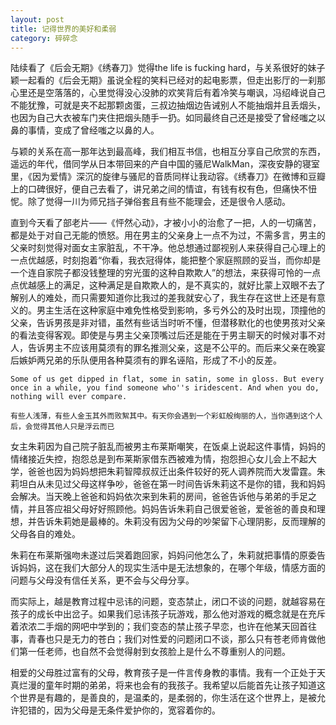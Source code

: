 ```yaml
---
layout: post
title: 记得世界的美好和柔弱
category: 碎碎念
---
```


  陆续看了《后会无期》《绣春刀》觉得the life is fucking hard，与关系很好的妹子颖一起看的《后会无期》虽说全程的笑料已经对的起电影票，但走出影厅的一刹那心里还是空落落的，心里觉得没心没肺的欢笑背后有着冷笑与嘲讽，冯绍峰说自己不能犹豫，可就是夹不起那颗卤蛋，三叔边抽烟边告诫别人不能抽烟并且丢烟头，也因为自己大衣被车门夹住把烟头随手一扔。如同最终自己还是接受了曾经嗤之以鼻的事情，变成了曾经嗤之以鼻的人。
  
  与颖的关系在高一那年达到最高峰，我们相互书信，也相互分享自己欣赏的东西，遥远的年代，借同学从日本带回来的产自中国的骚尼WalkMan，深夜安静的寝室里，《因为爱情》深沉的旋律与骚尼的音质同样让我动容。《绣春刀》在微博和豆瓣上的口碑很好，便自己去看了，讲兄弟之间的情谊，有钱有权有色，但痛快不忸怩。除了觉得一川为师兄挡子弹俗套且有些不能理会，还是很令人感动。
  
  直到今天看了部老片——《怦然心动》，才被小小的治愈了一把，人的一切痛苦，都是处于对自己无能的愤怒。用在男主的父亲身上一点不为过，不需多言，男主的父亲时刻觉得对面女主家脏乱，不干净。他总想通过鄙视别人来获得自己心理上的一点优越感，时刻抱着“你看，我衣冠得体，能把整个家庭照顾的妥当，而你却是一个连自家院子都没钱整理的穷光蛋的这种自欺欺人”的想法，来获得可怜的一点点优越感上的满足，这种满足是自欺欺人的，是不真实的，就好比蒙上双眼不去了解别人的难处，而只需要知道你比我过的差我就安心了，我生存在这世上还是有意义的。男主生活在这种家庭中难免性格受到影响，多亏外公的及时出现，顶撞他的父亲，告诉男孩是非对错，虽然有些话当时听不懂，但潜移默化的也使男孩对父亲的看法变得客观。即使是与男主父亲顶嘴过后还是能在于男主聊天的时候对事不对人，告诉男主不应该用莫须有的罪名推测父亲，这是不公平的。而后来父亲在晚宴后嫉妒两兄弟的乐队便用各种莫须有的罪名诬陷，形成了不小的反差。
  
	Some of us get dipped in flat, some in satin, some in gloss. But every once in a while, you find someone who''s iridescent. And when you do, nothing will ever compare.
	
	有些人浅薄，有些人金玉其外而败絮其中。有天你会遇到一个彩虹般绚丽的人，当你遇到这个人后，会觉得其他人只是浮云而已
	
  女主朱莉因为自己院子脏乱而被男主布莱斯嘲笑，在饭桌上说起这件事情，妈妈的情绪接近失控，抱怨总是到布莱斯家借东西被难为情，抱怨担心女儿会上不起大学，爸爸也因为妈妈想把朱莉智障叔叔迁出条件较好的死人调养院而大发雷霆。朱莉坦白从未见过父母这样争吵，爸爸在第一时间告诉朱莉这不是你的错，我和妈妈会解决。当天晚上爸爸和妈妈依次来到朱莉的房间，爸爸告诉他与弟弟的手足之情，并且答应祖父母好好照顾他。妈妈告诉朱莉自己很爱爸爸，爱爸爸的善良和理想，并告诉朱莉她是最棒的。朱莉没有因为父母的吵架留下心理阴影，反而理解的父母各自的难处。
  
  朱莉在布莱斯强吻未遂过后哭着跑回家，妈妈问他怎么了，朱莉就把事情的原委告诉妈妈，这在我们大部分人的现实生活中是无法想象的，在哪个年级，情感方面的问题与父母没有信任关系，更不会与父母分享。
  
  而实际上，越是教育过程中忌讳的问题，变态禁止，闭口不谈的问题，就越容易在孩子的成长中出岔子。如果我们忌讳孩子玩游戏，那么他对游戏的概念就是在充斥着浓浓二手烟的网吧中学到的；我们变态的禁止孩子早恋，也许在他某天回首往事，青春也只是无力的苍白；我们对性爱的问题闭口不谈，那么只有苍老师肯做他们第一任老师，也自然不会觉得射到女孩脸上是什么不尊重别人的问题。
  
  相爱的父母胜过富有的父母，教育孩子是一件言传身教的事情。我有一个正处于天真烂漫的童年时期的弟弟，将来也会有的我孩子。我希望以后能首先让孩子知道这个世界是有趣的，是善良的，是温柔的，是柔弱的，你生活在这个世界上，是被允许犯错的，因为父母是无条件爱护你的，宽容着你的。

